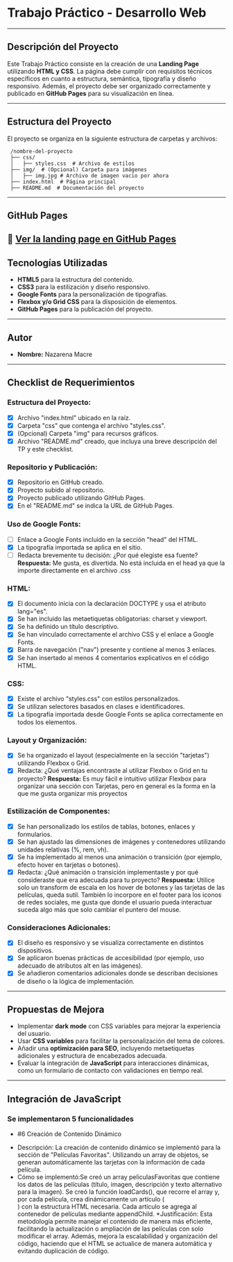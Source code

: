 # Trabajo Práctico - Desarrollo Web

---
## Descripción del Proyecto
Este Trabajo Práctico consiste en la creación de una **Landing Page** utilizando **HTML y CSS**. La página debe cumplir con requisitos técnicos específicos en cuanto a estructura, semántica, tipografía y diseño responsivo. Además, el proyecto debe ser organizado correctamente y publicado en **GitHub Pages** para su visualización en línea.

---
## Estructura del Proyecto
El proyecto se organiza en la siguiente estructura de carpetas y archivos:
```
 /nombre-del-proyecto
 ├── css/
 │   ├── styles.css  # Archivo de estilos
 ├── img/  # (Opcional) Carpeta para imágenes
 │   ├── img.jpg # Archivo de imagen vacio por ahora
 ├── index.html  # Página principal
 ├── README.md  # Documentación del proyecto
```
---
## GitHub Pages
🔗 [Ver la landing page en GitHub Pages](https://gabycrem.github.io/IFTS29-FrontEnd-PFO2-Ind/)
---
## Tecnologías Utilizadas
- **HTML5** para la estructura del contenido.
- **CSS3** para la estilización y diseño responsivo.
- **Google Fonts** para la personalización de tipografías.
- **Flexbox y/o Grid CSS** para la disposición de elementos.
- **GitHub Pages** para la publicación del proyecto.

---
## Autor
- **Nombre:** Nazarena Macre

---
## Checklist de Requerimientos

### Estructura del Proyecto:
- [X] Archivo "index.html" ubicado en la raíz.
- [X] Carpeta "css" que contenga el archivo "styles.css".
- [X] (Opcional) Carpeta "img" para recursos gráficos.
- [X] Archivo "README.md" creado, que incluya una breve descripción del TP y este checklist.

### Repositorio y Publicación:
- [X] Repositorio en GitHub creado.
- [X] Proyecto subido al repositorio.
- [X] Proyecto publicado utilizando GitHub Pages.
- [X] En el "README.md" se indica la URL de GitHub Pages.

### Uso de Google Fonts:
- [ ] Enlace a Google Fonts incluido en la sección "head" del HTML.
- [X] La tipografía importada se aplica en el sitio.
- [ ] Redacta brevemente tu decisión: ¿Por qué elegiste esa fuente?
  **Respuesta:** Me gusta, es divertida. No está incluida en el head ya que la importe directamente en el archivo .css

### HTML:
- [X] El documento inicia con la declaración DOCTYPE y usa el atributo lang="es".
- [X] Se han incluido las metaetiquetas obligatorias: charset y viewport.
- [X] Se ha definido un título descriptivo.
- [X] Se han vinculado correctamente el archivo CSS y el enlace a Google Fonts.
- [X] Barra de navegación ("nav") presente y contiene al menos 3 enlaces.
- [X] Se han insertado al menos 4 comentarios explicativos en el código HTML.

### CSS:
- [X] Existe el archivo "styles.css" con estilos personalizados.
- [X] Se utilizan selectores basados en clases e identificadores.
- [X] La tipografía importada desde Google Fonts se aplica correctamente en todos los elementos.

### Layout y Organización:
- [X] Se ha organizado el layout (especialmente en la sección "tarjetas") utilizando Flexbox o Grid.
- [X] Redacta: ¿Qué ventajas encontraste al utilizar Flexbox o Grid en tu proyecto?
  **Respuesta:** Es muy fácil e intuitivo utilizar Flexbox para organizar una sección con Tarjetas, pero en general es la forma en la que me gusta organizar mis proyectos

### Estilización de Componentes:
- [X] Se han personalizado los estilos de tablas, botones, enlaces y formularios.
- [X] Se han ajustado las dimensiones de imágenes y contenedores utilizando unidades relativas (%, rem, vh).
- [X] Se ha implementado al menos una animación o transición (por ejemplo, efecto hover en tarjetas o botones).
- [X] Redacta: ¿Qué animación o transición implementaste y por qué consideraste que era adecuada para tu proyecto?
  **Respuesta:** Utilice solo un transform de escala en los hover de botones y las tarjetas de las películas, queda sutil. También lo incorpore en el footer para los iconos de redes sociales, me gusta que donde el usuario pueda interactuar suceda algo más que solo cambiar el puntero del mouse. 

### Consideraciones Adicionales:
- [X] El diseño es responsivo y se visualiza correctamente en distintos dispositivos.
- [X] Se aplicaron buenas prácticas de accesibilidad (por ejemplo, uso adecuado de atributos alt en las imágenes).
- [X] Se añadieron comentarios adicionales donde se describan decisiones de diseño o la lógica de implementación.

---
## Propuestas de Mejora
- Implementar **dark mode** con CSS variables para mejorar la experiencia del usuario.
- Usar **CSS variables** para facilitar la personalización del tema de colores.
- Añadir una **optimización para SEO**, incluyendo metaetiquetas adicionales y estructura de encabezados adecuada.
- Evaluar la integración de **JavaScript** para interacciones dinámicas, como un formulario de contacto con validaciones en tiempo real.

---
## Integración de JavaScript

### Se implementaron 5 funcionalidades

- #6 Creación de Contenido Dinámico
 * Descripción: La creación de contenido dinámico se implementó para la sección de "Películas Favoritas". Utilizando un array de objetos, se generan automáticamente las tarjetas con la información de cada película.
 * Cómo se implementó:Se creó un array peliculasFavoritas que contiene los datos de las películas (título, imagen, descripción y texto alternativo para la imagen). Se creó la función loadCards(), que recorre el array y, por cada película, crea dinámicamente un artículo (<article>) con la estructura HTML necesaria. Cada artículo se agrega al contenedor de películas mediante appendChild.
 *Justificación: Esta metodología permite manejar el contenido de manera más eficiente, facilitando la actualización o ampliación de las películas con solo modificar el array. Además, mejora la escalabilidad y organización del código, haciendo que el HTML se actualice de manera automática y evitando duplicación de código.